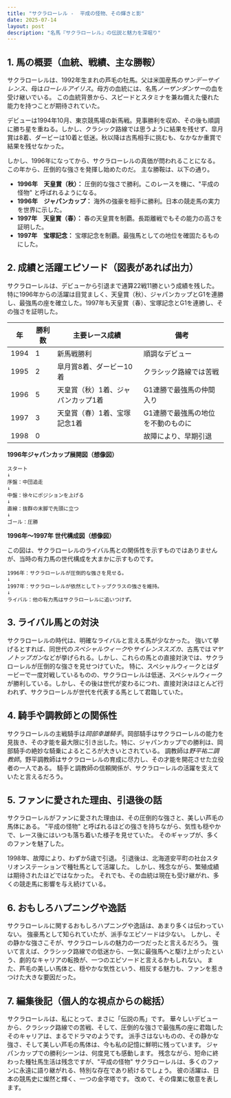```yaml
---
title: "サクラローレル -  平成の怪物、その輝きと影"
date: 2025-07-14
layout: post
description: "名馬『サクラローレル』の伝説と魅力を深堀り"
---
```


## 1. 馬の概要（血統、戦績、主な勝鞍）

サクラローレルは、1992年生まれの芦毛の牡馬。父は米国産馬の*サンデーサイレンス*、母は*ローレルアイリス*。母方の血統には、名馬*ノーザンダンサー*の血を受け継いでいる。  この血統背景から、スピードとスタミナを兼ね備えた優れた能力を持つことが期待されていた。

デビューは1994年10月、東京競馬場の新馬戦。見事勝利を収め、その後も順調に勝ち星を重ねる。しかし、クラシック路線では思うように結果を残せず、皐月賞は8着、ダービーは10着と低迷。秋以降は古馬相手に挑むも、なかなか重賞で結果を残せなかった。

しかし、1996年になってから、サクラローレルの真価が問われることになる。この年から、圧倒的な強さを発揮し始めたのだ。  主な勝鞍は、以下の通り。

* **1996年　天皇賞（秋）：**  圧倒的な強さで勝利。このレースを機に、"平成の怪物" と呼ばれるようになる。
* **1996年　ジャパンカップ：**  海外の強豪を相手に勝利。日本の競走馬の実力を世界に示した。
* **1997年　天皇賞（春）：**  春の天皇賞を制覇。長距離戦でもその能力の高さを証明した。
* **1997年　宝塚記念：**  宝塚記念を制覇。最強馬としての地位を確固たるものにした。


## 2. 成績と活躍エピソード（図表があれば出力）

サクラローレルは、デビューから引退まで通算22戦11勝という成績を残した。特に1996年からの活躍は目覚ましく、天皇賞（秋）、ジャパンカップとG1を連勝し、最強馬の座を確立した。1997年も天皇賞（春）、宝塚記念とG1を連勝し、その強さを証明した。

| 年 | 勝利数 | 主要レース成績 | 備考 |
|---|---|---|---|
| 1994 | 1 | 新馬戦勝利 |  順調なデビュー |
| 1995 | 2 | 皐月賞8着、ダービー10着 | クラシック路線では苦戦 |
| 1996 | 5 | 天皇賞（秋）1着、ジャパンカップ1着 |  G1連勝で最強馬の仲間入り |
| 1997 | 3 | 天皇賞（春）1着、宝塚記念1着 | G1連勝で最強馬の地位を不動のものに |
| 1998 | 0 |  |  故障により、早期引退 |


**1996年ジャパンカップ展開図（想像図）**

```
スタート
↓
序盤：中団追走
↓
中盤：徐々にポジションを上げる
↓
直線：抜群の末脚で先頭に立つ
↓
ゴール：圧勝
```

**1996年～1997年 世代構成図（想像図）**

この図は、サクラローレルのライバル馬との関係性を示すものではありませんが、当時の有力馬の世代構成を大まかに示すものです。

```
1996年：サクラローレルが圧倒的な強さを見せる。
↓
1997年：サクラローレルが依然としてトップクラスの強さを維持。
↓
ライバル：他の有力馬はサクラローレルに追いつけず。
```


## 3. ライバル馬との対決

サクラローレルの時代は、明確なライバルと言える馬が少なかった。  強いて挙げるとすれば、同世代の*スペシャルウィーク*や*サイレンススズカ*、古馬では*マヤノトップガン*などが挙げられる。しかし、これらの馬との直接対決では、サクラローレルが圧倒的な強さを見せつけていた。  特に、スペシャルウィークとはダービーで一度対戦しているものの、サクラローレルは低迷、スペシャルウィークが勝利している。しかし、その後は世代が変わるにつれ、直接対決はほとんど行われず、サクラローレルが世代を代表する馬として君臨していた。


## 4. 騎手や調教師との関係性

サクラローレルの主戦騎手は*岡部幸雄騎手*。岡部騎手はサクラローレルの能力を見抜き、その才能を最大限に引き出した。特に、ジャパンカップでの勝利は、岡部騎手の絶妙な騎乗によるところが大きいとされている。  調教師は*野平祐二調教師*。野平調教師はサクラローレルの育成に尽力し、その才能を開花させた立役者の一人である。  騎手と調教師の信頼関係が、サクラローレルの活躍を支えていたと言えるだろう。


## 5. ファンに愛された理由、引退後の話

サクラローレルがファンに愛された理由は、その圧倒的な強さと、美しい芦毛の馬体にある。  "平成の怪物" と呼ばれるほどの強さを持ちながら、気性も穏やかで、レース後にはいつも落ち着いた様子を見せていた。  そのギャップが、多くのファンを魅了した。

1998年、故障により、わずか5歳で引退。  引退後は、北海道安平町の社台スタリオンステーションで種牡馬として活躍した。  しかし、残念ながら、繁殖成績は期待されたほどではなかった。  それでも、その血統は現在も受け継がれ、多くの競走馬に影響を与え続けている。


## 6. おもしろハプニングや逸話

サクラローレルに関するおもしろハプニングや逸話は、あまり多くは伝わっていない。  強豪馬として知られていたが、派手なエピソードは少ない。  しかし、その静かな強さこそが、サクラローレルの魅力の一つだったと言えるだろう。  強いて言えば、クラシック路線での低迷から、一気に最強馬へと駆け上がったという、劇的なキャリアの転換が、一つのエピソードと言えるかもしれない。  また、芦毛の美しい馬体と、穏やかな気性という、相反する魅力も、ファンを惹きつけた大きな要因だった。


## 7. 編集後記（個人的な視点からの総括）

サクラローレルは、私にとって、まさに「伝説の馬」です。  華々しいデビューから、クラシック路線での苦戦、そして、圧倒的な強さで最強馬の座に君臨したそのキャリアは、まるでドラマのようです。  派手さはないものの、その静かな強さ、そして美しい芦毛の馬体は、今も私の記憶に鮮明に残っています。  ジャパンカップでの勝利シーンは、何度見ても感動します。  残念ながら、短命に終わった種牡馬生活は残念ですが、"平成の怪物" サクラローレルは、多くのファンに永遠に語り継がれる、特別な存在であり続けるでしょう。  彼の活躍は、日本の競馬史に燦然と輝く、一つの金字塔です。  改めて、その偉業に敬意を表します。
